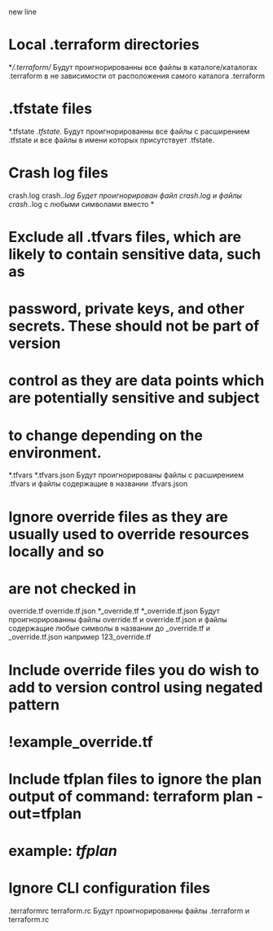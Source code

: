 new line
# Local .terraform directories
**/.terraform/*
Будут проигнорированны все файлы в каталоге/каталогах .terraform 
в не зависимости от расположения самого каталога .terraform

# .tfstate files
*.tfstate
*.tfstate.*
Будут проигнорированны все файлы с расширением .tfstate и все файлы в имени которых присутствует .tfstate.

# Crash log files
crash.log
crash.*.log
Будет проигнорирован файл crash.log  и файлы crash.*.log с любыми символами вместо *

# Exclude all .tfvars files, which are likely to contain sensitive data, such as
# password, private keys, and other secrets. These should not be part of version 
# control as they are data points which are potentially sensitive and subject 
# to change depending on the environment.
*.tfvars
*.tfvars.json
Будут проигнорированы  файлы с расширением .tfvars и файлы содержащие в названии .tfvars.json

# Ignore override files as they are usually used to override resources locally and so
# are not checked in
override.tf
override.tf.json
*_override.tf
*_override.tf.json
Будут проигнорированны файлы override.tf и override.tf.json
и файлы содержащие любые символы в названии до  _override.tf и _override.tf.json
например 123_override.tf



# Include override files you do wish to add to version control using negated pattern
# !example_override.tf

# Include tfplan files to ignore the plan output of command: terraform plan -out=tfplan
# example: *tfplan*

# Ignore CLI configuration files
.terraformrc
terraform.rc
Будут проигнорированны файлы .terraform и terraform.rc 